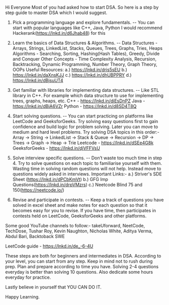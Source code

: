 Hi Everyone
Most of you had asked how to start DSA. So here is a step by step guide to master DSA which I would suggest.

1. Pick a programming language and explore fundamentals.
-- You can start with popular languages like C++, Java, Python
I would recommend Hackerank(https://lnkd.in/d6Jhab48) for this

2. Learn the basics of Data Structures & Algorithms.
-- Data Structures - Arrays, Strings, LinkedList, Stacks, Queues, Trees, Graphs, Tries, Heaps
 Algorithms - Searching, Sorting, Hashing(Hash Tables), Greedy, Divide and Conquer
 Other Concepts - Time Complexity Analysis, Recursion, Backtracking, Dynamic Programming, Number Theory, Graph Theory, OOPs
Useful Resources:
a.)    https://lnkd.in/dris5sEU
b.)   https://lnkd.in/daXnsKJJ
c.)    https://lnkd.in/dhUBPPRY
d.)   https://lnkd.in/dBjsuUT4

3. Get familiar with libraries for implementing data structures.
-- Like STL library in C++. For example which data structure to use for implementing trees, graphs, heaps, etc.
C++ - https://lnkd.in/diEsDnPZ
Java - https://lnkd.in/dBiA6VZr
Python - https://lnkd.in/d8SD4T8Q

4. Start solving questions.
-- You can start practicing on platforms like LeetCode and GeeksforGeeks. Try solving easy questions first to gain confidence and build logic for problem solving. Later you can move to medium and hard level problems. Try solving DSA topics in this order:-
Array -> String -> LinkedList -> Stack & Queue -> Recursion -> DP -> Trees -> Graph -> Heap -> Trie
Leetcode - https://lnkd.in/dSEe4G8k
GeeksforGeeks - https://lnkd.in/djVFFVsU

5. Solve interview specific questions.
-- Don’t waste too much time in step 4. Try to solve questions on each topic to familiarise yourself with them. Wasting time in solving random questions will not help. Instead move to questions widely asked in interviews.
Important Links:-
a.) Striver's SDE Sheet (https://lnkd.in/dPCbKmVt)
b.) GFG Imp Questions(https://lnkd.in/drpVMzrs)
c.) Neetcode Blind 75 and 150(https://neetcode.io/)

6. Revise and participate in contests.
-- Keep a track of questions you have solved in excel sheet and make notes for each question so that it becomes easy for you to revise. If you have time, then participates in contests held on LeetCode, GeeksforGeeks and other platforms.

Some good YouTube channels to follow:-
takeUforward, NeetCode, TechDose, Tushar Roy, Kevin Naughton, Nicholas White, Aditya Verma, Abdul Bari, Backtoback SWE

LeetCode guide - https://lnkd.in/de_-6-4U

These steps are both for beginners and intermediates in DSA. According to your level, you can start from any step.
Keep in mind not to rush during prep. Plan and prepare according to time you have. Solving 2-4 questions everyday is better than solving 10 questions. Also dedicate some hours everyday for practice.

Lastly believe in yourself that YOU CAN DO IT. 

Happy Learning.
